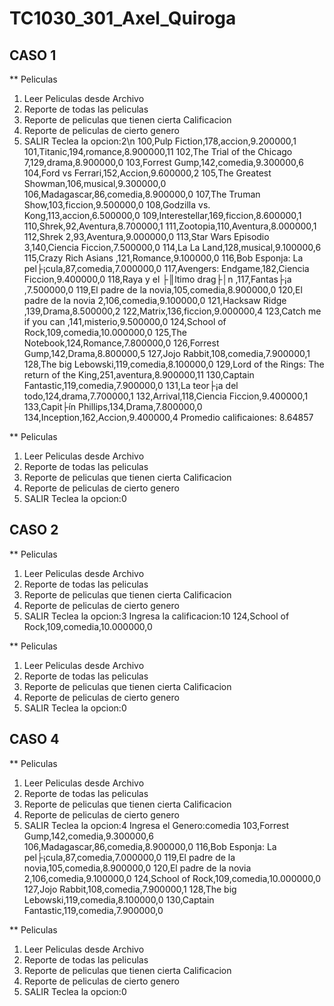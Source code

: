 # TC1030_301_Axel_Quiroga
## CASO 1
 ** Peliculas
1. Leer Peliculas  desde Archivo
2. Reporte de todas las peliculas
3. Reporte de peliculas que tienen cierta Calificacion
4. Reporte de peliculas de cierto genero
0. SALIR
Teclea la opcion:2\n
100,Pulp Fiction,178,accion,9.200000,1
101,Titanic,194,romance,8.900000,11
102,The Trial of the Chicago 7,129,drama,8.900000,0
103,Forrest Gump,142,comedia,9.300000,6
104,Ford vs Ferrari,152,Accion,9.600000,2
105,The Greatest Showman,106,musical,9.300000,0
106,Madagascar,86,comedia,8.900000,0
107,The Truman Show,103,ficcion,9.500000,0
108,Godzilla vs. Kong,113,accion,6.500000,0
109,Interestellar,169,ficcion,8.600000,1
110,Shrek,92,Aventura,8.700000,1
111,Zootopia,110,Aventura,8.000000,1
112,Shrek 2,93,Aventura,9.000000,0
113,Star Wars Episodio 3,140,Ciencia Ficcion,7.500000,0
114,La La Land,128,musical,9.100000,6
115,Crazy Rich Asians ,121,Romance,9.100000,0
116,Bob Esponja: La pel├¡cula,87,comedia,7.000000,0
117,Avengers: Endgame,182,Ciencia Ficcion,9.400000,0
118,Raya y el ├║ltimo drag├│n ,117,Fantas├¡a ,7.500000,0
119,El padre de la novia,105,comedia,8.900000,0
120,El padre de la novia 2,106,comedia,9.100000,0
121,Hacksaw Ridge ,139,Drama,8.500000,2
122,Matrix,136,ficcion,9.000000,4
123,Catch me if you can ,141,misterio,9.500000,0
124,School of Rock,109,comedia,10.000000,0
125,The Notebook,124,Romance,7.800000,0
126,Forrest Gump,142,Drama,8.800000,5
127,Jojo Rabbit,108,comedia,7.900000,1
128,The big Lebowski,119,comedia,8.100000,0
129,Lord of the Rings: The return of the King,251,aventura,8.900000,11
130,Captain Fantastic,119,comedia,7.900000,0
131,La teor├¡a del todo,124,drama,7.700000,1
132,Arrival,118,Ciencia Ficcion,9.400000,1
133,Capit├ín Phillips,134,Drama,7.800000,0
134,Inception,162,Accion,9.400000,4
Promedio calificaiones: 8.64857

 ** Peliculas
1. Leer Peliculas  desde Archivo
2. Reporte de todas las peliculas
3. Reporte de peliculas que tienen cierta Calificacion
4. Reporte de peliculas de cierto genero
0. SALIR
Teclea la opcion:0

## CASO 2
 ** Peliculas
1. Leer Peliculas  desde Archivo
2. Reporte de todas las peliculas
3. Reporte de peliculas que tienen cierta Calificacion
4. Reporte de peliculas de cierto genero
0. SALIR
Teclea la opcion:3
Ingresa la calificacion:10
124,School of Rock,109,comedia,10.000000,0

 ** Peliculas
1. Leer Peliculas  desde Archivo
2. Reporte de todas las peliculas
3. Reporte de peliculas que tienen cierta Calificacion
4. Reporte de peliculas de cierto genero
0. SALIR
Teclea la opcion:0

## CASO 4
 ** Peliculas
1. Leer Peliculas  desde Archivo
2. Reporte de todas las peliculas
3. Reporte de peliculas que tienen cierta Calificacion
4. Reporte de peliculas de cierto genero
0. SALIR
Teclea la opcion:4
Ingresa el Genero:comedia
103,Forrest Gump,142,comedia,9.300000,6
106,Madagascar,86,comedia,8.900000,0
116,Bob Esponja: La pel├¡cula,87,comedia,7.000000,0
119,El padre de la novia,105,comedia,8.900000,0
120,El padre de la novia 2,106,comedia,9.100000,0
124,School of Rock,109,comedia,10.000000,0
127,Jojo Rabbit,108,comedia,7.900000,1
128,The big Lebowski,119,comedia,8.100000,0
130,Captain Fantastic,119,comedia,7.900000,0

 ** Peliculas
1. Leer Peliculas  desde Archivo
2. Reporte de todas las peliculas
3. Reporte de peliculas que tienen cierta Calificacion
4. Reporte de peliculas de cierto genero
0. SALIR
Teclea la opcion:0
